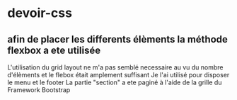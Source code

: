 # devoir-css
## afin de placer les differents élèments la méthode flexbox a ete utilisée
L'utilisation du grid layout ne m'a pas semblé necessaire au vu du nombre d'élèments et le flebox était amplement suffisant 
Je l'ai utilisé pour disposer le menu et le footer
La partie "section" a ete paginé à l'aide de la grille du Framework Bootstrap 
